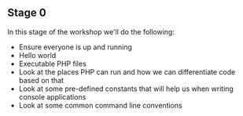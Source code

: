 ## Stage 0

In this stage of the workshop we'll do the following:

* Ensure everyone is up and running
* Hello world
* Executable PHP files
* Look at the places PHP can run and how we can differentiate code based on that
* Look at some pre-defined constants that will help us when writing console applications
* Look at some common command line conventions
